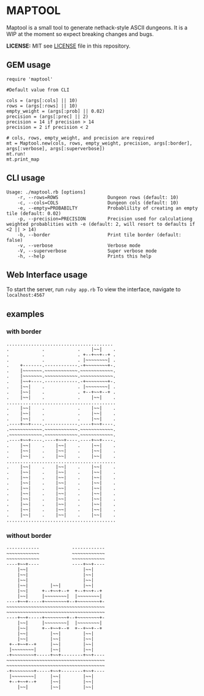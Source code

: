 # MAPTOOL

Maptool is a small tool to generate nethack-style ASCII dungeons.
It is a WIP at the moment so expect breaking changes and bugs.

**LICENSE:** MIT see [LICENSE](https://github.com/dragonchaser/maptool/blob/master/LICENSE) file in this repository.

## GEM usage

```
require 'maptool'

#Default value from CLI

cols = (args[:cols] || 10)
rows = (args[:rows] || 10)
empty_weight = (args[:prob] || 0.02)
precision = (args[:prec] || 2)
precision = 14 if precision > 14
precision = 2 if precision < 2

# cols, rows, empty_weight, and precision are required
mt = Maptool.new(cols, rows, empty_weight, precision, args[:border], args[:verbose], args[:superverbose])
mt.run!
mt.print_map
```

## CLI usage

```
Usage: ./maptool.rb [options]
    -r, --rows=ROWS                  Dungeon rows (default: 10)
    -c, --cols=COLS                  Dungeon cols (default: 10)
    -e, --empty=PROBABILTY           Probablility of creating an empty tile (default: 0.02)
    -p, --precision=PRECISION        Precision used for calculationg weighted probablities with -e (default: 2, will resort to defaults if <2 || > 14)
    -b, --border                     Print tile border (default: false)
    -v, --verbose                    Verbose mode
    -V, --superverbose               Super verbose mode
    -h, --help                       Prints this help
```

## Web Interface usage
To start the server, run `ruby app.rb` To view the interface, navigate to `localhost:4567`

## examples

### with border

```
.......................................
.            .            .    |~~|    .
.            .            . +--+~~+--+ .
.            .            . |~~~~~~~~| .
.    +-------.------------.-+~~~~~~~~+-.
.    |~~~~~~~.~~~~~~~~~~~~.~~~~~~~~~~~~.
.    |~~~~~~~.~~~~~~~~~~~~.~~~~~~~~~~~~.
.    |~~+----.------------.-+~~~~~~~~+-.
.    |~~|    .            . |~~~~~~~~| .
.    |~~|    .            . +--+~~+--+ .
.    |~~|    .            .    |~~|    .
........................................
.    |~~|    .            .    |~~|    .
.    |~~|    .            .    |~~|    .
.    |~~|    .            .    |~~|    .
.----+~~+----.------------.----+~~+----.
.~~~~~~~~~~~~.~~~~~~~~~~~~.~~~~~~~~~~~~.
.~~~~~~~~~~~~.~~~~~~~~~~~~.~~~~~~~~~~~~.
.----+~~+----.----+~~+----.----+~~+----.
.    |~~|    .    |~~|    .    |~~|    .
.    |~~|    .    |~~|    .    |~~|    .
.    |~~|    .    |~~|    .    |~~|    .
........................................
.    |~~|    .    |~~|    .    |~~|    .
.    |~~|    .    |~~|    .    |~~|    .
.    |~~|    .    |~~|    .    |~~|    .
.    |~~|    .    |~~|    .    |~~|    .
.    |~~|    .    |~~|    .    |~~|    .
.    |~~|    .    |~~|    .    |~~|    .
.    |~~|    .    |~~|    .    |~~|    .
.    |~~|    .    |~~|    .    |~~|    .
.    |~~|    .    |~~|    .    |~~|    .
.    |~~|    .    |~~|    .    |~~|    .
........................................
```

### without border

```
------------            ------------
~~~~~~~~~~~~            ~~~~~~~~~~~~
~~~~~~~~~~~~            ~~~~~~~~~~~~
----+~~+----            ----+~~+----
    |~~|                    |~~|
    |~~|                    |~~|
    |~~|                    |~~|
    |~~|        |~~|        |~~|
    |~~|     +--+~~+--+  +--+~~+--+
    |~~|     |~~~~~~~~|  |~~~~~~~~|
----+~~+-----+~~~~~~~~+--+~~~~~~~~+-
~~~~~~~~~~~~~~~~~~~~~~~~~~~~~~~~~~~~
~~~~~~~~~~~~~~~~~~~~~~~~~~~~~~~~~~~~
----+~~+-----+~~~~~~~~+--+~~~~~~~~+-
    |~~|     |~~~~~~~~|  |~~~~~~~~|
    |~~|     +--+~~+--+  +--+~~+--+
    |~~|        |~~|        |~~|
    |~~|        |~~|        |~~|
 +--+~~+--+     |~~|        |~~|
 |~~~~~~~~|     |~~|        |~~|
-+~~~~~~~~+-----+~~+--------+~~+----
~~~~~~~~~~~~~~~~~~~~~~~~~~~~~~~~~~~~
~~~~~~~~~~~~~~~~~~~~~~~~~~~~~~~~~~~~
-+~~~~~~~~+-----+~~+--------+~~+----
 |~~~~~~~~|     |~~|        |~~|
 +--+~~+--+     |~~|        |~~|
    |~~|        |~~|        |~~|
```
